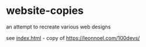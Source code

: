 # website-copies
 an attempt to recreate various web designs

see [index.html](https://github.com/CtrlVeee/website-copies/blob/main/index.html) - copy of https://leonnoel.com/100devs/
